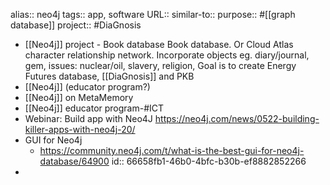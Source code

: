 alias:: neo4j
tags:: app, software
URL::
similar-to::
purpose:: #[[graph database]] 
project:: #DiaGnosis

- [[Neo4j]] project - Book database
  		Book database. Or Cloud Atlas character relationship network. Incorporate objects eg. diary/journal, gem, issues: nuclear/oil, slavery, religion,
  		Goal is to create Energy Futures database, [[DiaGnosis]] and PKB
- [[Neo4j]] (educator program?)
- [[Neo4j]] on MetaMemory
- [[Neo4j]] educator program-#ICT
- Webinar: Build app with Neo4J
  			https://neo4j.com/news/0522-building-killer-apps-with-neo4j-20/
- GUI for Neo4j
	- https://community.neo4j.com/t/what-is-the-best-gui-for-neo4j-database/64900
	  id:: 66658fb1-46b0-4bfc-b30b-ef8882852266
-